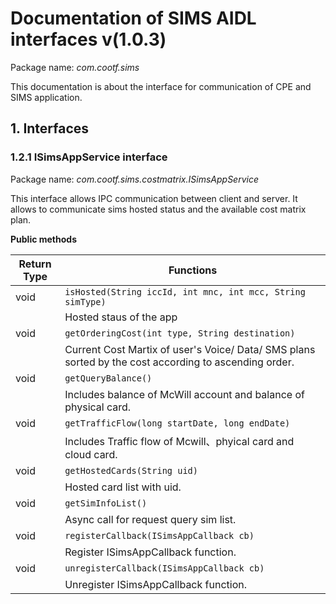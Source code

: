 # Documentation of SIMS AIDL interfaces v(1.0.3) #
Package name: _com.cootf.sims_

This documentation is about the interface for communication of CPE and SIMS application.  

## 1. Interfaces ##

### 1.2.1 ISimsAppService interface ###
Package name: _com.cootf.sims.costmatrix.ISimsAppService_

This interface allows IPC communication between client and server. It allows to communicate sims hosted status and the available cost matrix plan.

**Public methods**

| Return Type | Functions |
| --- | --- |
| void  | ```isHosted(String iccId, int mnc, int mcc, String simType)``` |
|| Hosted staus of the app |
| void  | ```getOrderingCost(int type, String destination)``` |
|| Current Cost Martix of user's Voice/ Data/ SMS plans sorted by the cost according to ascending order. |
| void  | ```getQueryBalance()``` |
|| Includes balance of McWill account and balance of physical card. |
| void  | ```getTrafficFlow(long startDate, long endDate)``` |
|| Includes Traffic flow of Mcwill、phyical card and cloud card. |
| void  | ```getHostedCards(String uid)``` |
|| Hosted card list with uid. |
| void  | ```getSimInfoList()``` |
|| Async call for request query sim list. |
| void  | ```registerCallback(ISimsAppCallback cb)``` |
|| Register ISimsAppCallback function. |
| void  | ```unregisterCallback(ISimsAppCallback cb)``` |
|| Unregister ISimsAppCallback function. |
